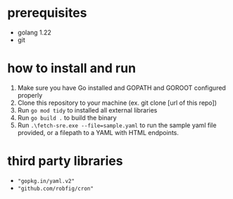 # prerequisites
* golang 1.22
* git

# how to install and run
1. Make sure you have Go installed and GOPATH and GOROOT configured properly
2. Clone this repository to your machine (ex. git clone [url of this repo])
3. Run `go mod tidy` to installed all external libraries
4. Run `go build .` to build the binary
5. Run `.\fetch-sre.exe --file=sample.yaml` to run the sample yaml file provided, or a filepath to a YAML with HTML endpoints.

# third party libraries
* `"gopkg.in/yaml.v2"`
* `"github.com/robfig/cron"`